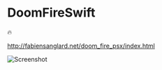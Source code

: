 # DoomFireSwift
:fire:

http://fabiensanglard.net/doom_fire_psx/index.html

![Screenshot](https://github.com/longhorn499/DoomFireSwift/raw/master/screenshot.png)  
